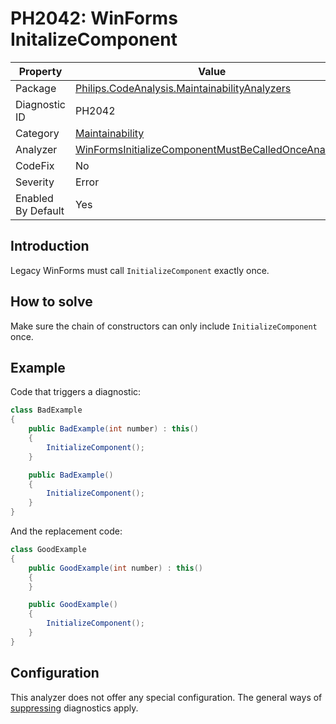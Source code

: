 # PH2042: WinForms InitalizeComponent

| Property | Value  |
|--|--|
| Package | [Philips.CodeAnalysis.MaintainabilityAnalyzers](https://www.nuget.org/packages/Philips.CodeAnalysis.MaintainabilityAnalyzers) |
| Diagnostic ID | PH2042 |
| Category  | [Maintainability](../Maintainability.md) |
| Analyzer | [WinFormsInitializeComponentMustBeCalledOnceAnalyzer](https://github.com/philips-software/roslyn-analyzers/blob/main/Philips.CodeAnalysis.MaintainabilityAnalyzers/Maintainability/WinFormsInitializeComponentMustBeCalledOnceAnalyzer.cs)
| CodeFix  | No |
| Severity | Error |
| Enabled By Default | Yes |

## Introduction

Legacy WinForms must call `InitializeComponent` exactly once. 

## How to solve

Make sure the chain of constructors can only include `InitializeComponent` once.

## Example

Code that triggers a diagnostic:
``` cs
class BadExample
{
    public BadExample(int number) : this()
    {
        InitializeComponent();
    }

    public BadExample()
    {
        InitializeComponent();
    }
}

```

And the replacement code:
``` cs
class GoodExample
{
    public GoodExample(int number) : this()
    {
    }

    public GoodExample()
    {
        InitializeComponent();
    }
}

```

## Configuration

This analyzer does not offer any special configuration. The general ways of [suppressing](https://learn.microsoft.com/en-us/dotnet/fundamentals/code-analysis/suppress-warnings) diagnostics apply.

